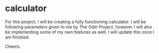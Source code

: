 # calculator

For this project, I will be creating a fully functioning calculator. I will be following parameters given to me by The Odin Project, however I will also be implementing some of my own features as well. I will update this once I am finished. 

Cheers. 

